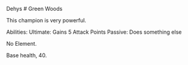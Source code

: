 Dehys # Green Woods

This champion is very powerful.

Abilities:
	Ultimate: Gains 5 Attack Points
	Passive: Does something else

No Element.

Base health, 40.